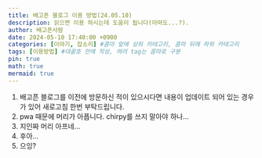 ```yaml
---
title: 배고픈 블로그 이용 방법(24.05.10)
description: 읽으면 이용 하시는데 도움이 됩니다(아마도...?).
author: 배고픈사람
date: 2024-05-10 17:40:00 +0900
categories: [이야기, 잡소리] #콤마 앞에 상위 카테고리, 콤마 뒤에 하위 카테고리
tags: [이용방법] #대괄호 안에 작성, 여러 tag는 콤마로 구분
pin: true
math: true
mermaid: true
---
```


<!--
    헤딩 1 (#)는 제목이랑 같은 취급이라서 TOC에 반영안됨.
    헤딩 2 (##) 부터 사용 할 것.
    이 아래부터 글 작성 
-->  

1. 배고픈 블로그를 이전에 방문하신 적이 있으시다면 내용이 업데이트 되어 있는 경우가 있어 새로고침 한번 부탁드립니다.
2. pwa 때문에 머리가 아픕니다. chirpy를 쓰지 말아야 하나...
3. 지인짜 머리 아프네...
4. 후아...
5. 으잉?

